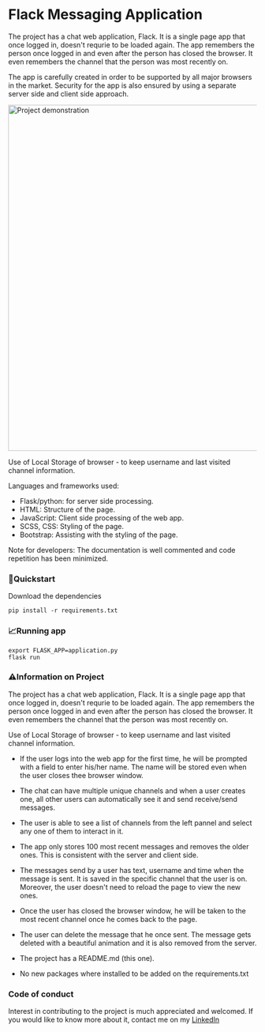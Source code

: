 # Flack Messaging Application

The project has a chat web application, Flack. It is a single page app that once logged in, doesn't requrie to be loaded again. The app remembers the person once logged in and even after the person has closed the browser. It even remembers the channel that the person was most recently on. 

The app is carefully created in order to be supported by all major browsers in the market. Security for the app is also ensured by using a separate server side and client side approach.

<img src="messaging.gif" width="700px" alt="Project demonstration">

Use of Local Storage of browser - to keep username and last visited channel information.

Languages and frameworks used:
- Flask/python: for server side processing.
- HTML: Structure of the page.
- JavaScript: Client side processing of the web app.
- SCSS, CSS: Styling of the page.
- Bootstrap: Assisting with the styling of the page.

Note for developers: The documentation is well commented and code repetition has been minimized.


<h3>🚀Quickstart</h3>

Download the dependencies<br>

```
pip install -r requirements.txt
```

<h3>📈Running app</h3>

```
export FLASK_APP=application.py
flask run
```

<h3>⚠️Information on Project</h3>

The project has a chat web application, Flack. It is a single page app that once logged in, doesn't requrie to be loaded again. The app remembers the person once logged in and even after the person has closed the browser. It even remembers the channel that the person was most recently on.

Use of Local Storage of browser - to keep username and last visited channel information.

- If the user logs into the web app for the first time, he will be prompted with a field to enter his/her name. The name will be stored even when the user closes thee browser window.

- The chat can have multiple unique channels and when a user creates one, all other users can automatically see it and send receive/send messages.

- The user is able to see a list of channels from the left pannel and select any one of them to interact in it.

- The app only stores 100 most recent messages and removes the older ones. This is consistent with the server and client side.

- The messages send by a user has text, username and time when the message is sent. It is saved in the specific channel that the user is on. Moreover, the user doesn't need to reload the page to view the new ones.

- Once the user has closed the browser window, he will be taken to the most recent channel once he comes back to the page.

- The user can delete the message that he once sent. The message gets deleted with a beautiful animation and it is also removed from the server.

- The project has a README.md (this one).

- No new packages where installed to be added on the requirements.txt

<h3>Code of conduct</h3>
Interest in contributing to the project is much appreciated and welcomed. If you would like to know more about it, contact me on my
<a href="https://www.linkedin.com/in/adi-goyal/">LinkedIn</a>